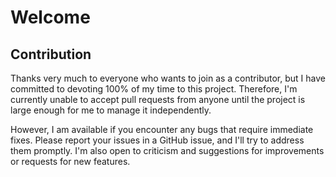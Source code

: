 # Welcome

## Contribution

Thanks very much to everyone who wants to join as a contributor, but I have committed to devoting 100% of my time to this project. Therefore, I'm currently unable to accept pull requests from anyone until the project is large enough for me to manage it independently.

However, I am available if you encounter any bugs that require immediate fixes. Please report your issues in a GitHub issue, and I'll try to address them promptly. I'm also open to criticism and suggestions for improvements or requests for new features.